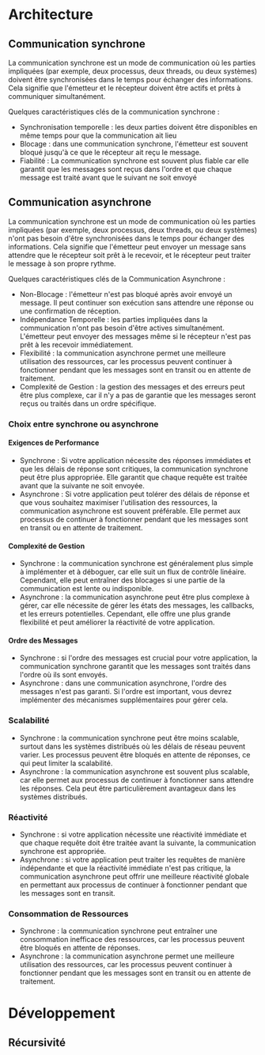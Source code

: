 # Architecture

## Communication synchrone
La communication synchrone est un mode de communication où les parties impliquées (par exemple, deux processus, deux 
threads, ou deux systèmes) doivent être synchronisées dans le temps pour échanger des informations. Cela signifie que 
l'émetteur et le récepteur doivent être actifs et prêts à communiquer simultanément. 

Quelques caractéristiques clés de la communication synchrone :
- Synchronisation temporelle : les deux parties doivent être disponibles en même temps pour que la communication ait lieu
- Blocage : dans une communication synchrone, l'émetteur est souvent bloqué jusqu'à ce que le récepteur ait reçu le message.
- Fiabilité : La communication synchrone est souvent plus fiable car elle garantit que les messages sont reçus dans
l'ordre et que chaque message est traité avant que le suivant ne soit envoyé

## Communication asynchrone
La communication synchrone est un mode de communication où les parties impliquées (par exemple, deux processus, deux 
threads, ou deux systèmes) n'ont pas besoin d'être synchronisées dans le temps pour échanger des informations. Cela 
signifie que l'émetteur peut envoyer un message sans attendre que le récepteur soit prêt à le recevoir, et le récepteur
peut traiter le message à son propre rythme.

Quelques caractéristiques clés de la Communication Asynchrone :

- Non-Blocage : l'émetteur n'est pas bloqué après avoir envoyé un message. Il peut continuer son exécution sans attendre
une réponse ou une confirmation de réception.
- Indépendance Temporelle : les parties impliquées dans la communication n'ont pas besoin d'être actives simultanément.
L'émetteur peut envoyer des messages même si le récepteur n'est pas prêt à les recevoir immédiatement.
- Flexibilité : la communication asynchrone permet une meilleure utilisation des ressources, car les processus peuvent
continuer à fonctionner pendant que les messages sont en transit ou en attente de traitement.
- Complexité de Gestion : la gestion des messages et des erreurs peut être plus complexe, car il n'y a pas de garantie
que les messages seront reçus ou traités dans un ordre spécifique.

### Choix entre synchrone ou asynchrone

#### Exigences de Performance
- Synchrone : Si votre application nécessite des réponses immédiates et que les délais de réponse sont critiques, la 
communication synchrone peut être plus appropriée. Elle garantit que chaque requête est traitée avant que la suivante
ne soit envoyée.
- Asynchrone : Si votre application peut tolérer des délais de réponse et que vous souhaitez maximiser l'utilisation des
ressources, la communication asynchrone est souvent préférable. Elle permet aux processus de continuer à fonctionner 
pendant que les messages sont en transit ou en attente de traitement.

#### Complexité de Gestion
- Synchrone : la communication synchrone est généralement plus simple à implémenter et à déboguer, car elle suit un flux
de contrôle linéaire. Cependant, elle peut entraîner des blocages si une partie de la communication est lente ou indisponible.
- Asynchrone : la communication asynchrone peut être plus complexe à gérer, car elle nécessite de gérer les états des 
messages, les callbacks, et les erreurs potentielles. Cependant, elle offre une plus grande flexibilité et peut 
améliorer la réactivité de votre application.

#### Ordre des Messages
- Synchrone : si l'ordre des messages est crucial pour votre application, la communication synchrone garantit que les 
messages sont traités dans l'ordre où ils sont envoyés.
- Asynchrone : dans une communication asynchrone, l'ordre des messages n'est pas garanti. Si l'ordre est important, vous
devrez implémenter des mécanismes supplémentaires pour gérer cela.

### Scalabilité
- Synchrone : la communication synchrone peut être moins scalable, surtout dans les systèmes distribués où les délais de
réseau peuvent varier. Les processus peuvent être bloqués en attente de réponses, ce qui peut limiter la scalabilité.
- Asynchrone : la communication asynchrone est souvent plus scalable, car elle permet aux processus de continuer à 
fonctionner sans attendre les réponses. Cela peut être particulièrement avantageux dans les systèmes distribués.

### Réactivité
- Synchrone : si votre application nécessite une réactivité immédiate et que chaque requête doit être traitée avant la 
suivante, la communication synchrone est appropriée.
- Asynchrone : si votre application peut traiter les requêtes de manière indépendante et que la réactivité immédiate 
n'est pas critique, la communication asynchrone peut offrir une meilleure réactivité globale en permettant aux 
processus de continuer à fonctionner pendant que les messages sont en transit.

### Consommation de Ressources
- Synchrone : la communication synchrone peut entraîner une consommation inefficace des ressources, car les processus 
peuvent être bloqués en attente de réponses.
- Asynchrone : la communication asynchrone permet une meilleure utilisation des ressources, car les processus peuvent 
continuer à fonctionner pendant que les messages sont en transit ou en attente de traitement.

# Développement

## Récursivité




